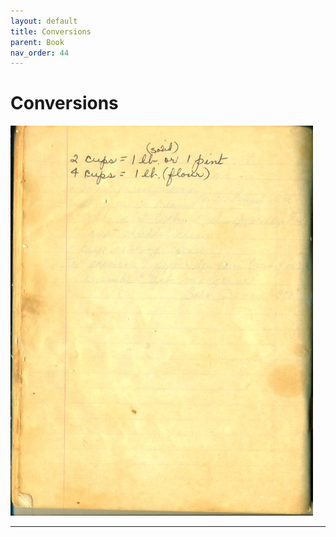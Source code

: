 ```yaml
---
layout: default
title: Conversions
parent: Book
nav_order: 44
---
```


# Conversions
![Conversions](/recipe-images/pages/page-44.jpg)

---
